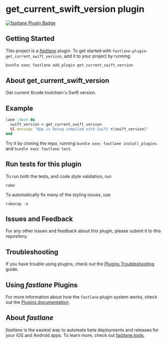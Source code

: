 # get_current_swift_version plugin

[![fastlane Plugin Badge](https://rawcdn.githack.com/fastlane/fastlane/master/fastlane/assets/plugin-badge.svg)](https://rubygems.org/gems/fastlane-plugin-get_current_swift_version)

## Getting Started

This project is a [_fastlane_](https://github.com/fastlane/fastlane) plugin. To get started with `fastlane-plugin-get_current_swift_version`, add it to your project by running:

```bash
bundle exec fastlane add_plugin get_current_swift_version
```

## About get_current_swift_version

Get current Xcode toolchain's Swift version.

## Example

```ruby
lane :test do
  swift_version = get_current_swift_version
  UI.message "App is being compiled with Swift #{swift_version}"
end
```

Try it by cloning the repo, running `bundle exec fastlane install_plugins` and `bundle exec fastlane test`.

## Run tests for this plugin

To run both the tests, and code style validation, run

```
rake
```

To automatically fix many of the styling issues, use
```
rubocop -a
```

## Issues and Feedback

For any other issues and feedback about this plugin, please submit it to this repository.

## Troubleshooting

If you have trouble using plugins, check out the [Plugins Troubleshooting](https://docs.fastlane.tools/plugins/plugins-troubleshooting/) guide.

## Using _fastlane_ Plugins

For more information about how the `fastlane` plugin system works, check out the [Plugins documentation](https://docs.fastlane.tools/plugins/create-plugin/).

## About _fastlane_

_fastlane_ is the easiest way to automate beta deployments and releases for your iOS and Android apps. To learn more, check out [fastlane.tools](https://fastlane.tools).
